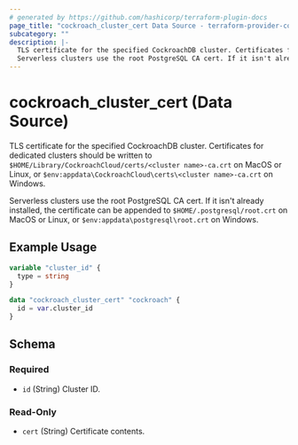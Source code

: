 ```yaml
---
# generated by https://github.com/hashicorp/terraform-plugin-docs
page_title: "cockroach_cluster_cert Data Source - terraform-provider-cockroach"
subcategory: ""
description: |-
  TLS certificate for the specified CockroachDB cluster. Certificates for dedicated clusters should be written to $HOME/Library/CockroachCloud/certs/<cluster name>-ca.crt on MacOS or Linux, or $env:appdata\CockroachCloud\certs\<cluster name>-ca.crt on Windows.
  Serverless clusters use the root PostgreSQL CA cert. If it isn't already installed, the certificate can be appended to $HOME/.postgresql/root.crt on MacOS or Linux, or $env:appdata\postgresql\root.crt on Windows.
---
```


# cockroach_cluster_cert (Data Source)

TLS certificate for the specified CockroachDB cluster. Certificates for dedicated clusters should be written to `$HOME/Library/CockroachCloud/certs/<cluster name>-ca.crt` on MacOS or Linux, or `$env:appdata\CockroachCloud\certs\<cluster name>-ca.crt` on Windows. 

Serverless clusters use the root PostgreSQL CA cert. If it isn't already installed, the certificate can be appended to `$HOME/.postgresql/root.crt` on MacOS or Linux, or `$env:appdata\postgresql\root.crt` on Windows.

## Example Usage

```terraform
variable "cluster_id" {
  type = string
}

data "cockroach_cluster_cert" "cockroach" {
  id = var.cluster_id
}
```

<!-- schema generated by tfplugindocs -->
## Schema

### Required

- `id` (String) Cluster ID.

### Read-Only

- `cert` (String) Certificate contents.
